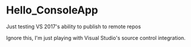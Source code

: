 # Hello_ConsoleApp
Just testing VS 2017's ability to publish to remote repos

Ignore this, I'm just playing with Visual Studio's source control integration.
